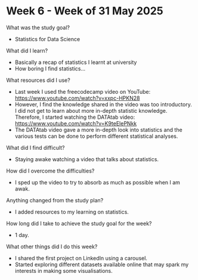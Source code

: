 # Week 6 - Week of 31 May 2025

What was the study goal?
- Statistics for Data Science

What did I learn?
- Basically a recap of statistics I learnt at university
- How boring I find statistics...

What resources did I use?
- Last week I used the freecodecamp video on YouTube: https://www.youtube.com/watch?v=xxpc-HPKN28
- However, I find the knowledge shared in the video was too introductory. I did not get to learn about more in-depth statistic knowledge. Therefore, I started watching the DATAtab video: https://www.youtube.com/watch?v=K9teElePNkk
- The DATAtab video gave a more in-depth look into statistics and the various tests can be done to perform different statistical analyses.

What did I find difficult?
- Staying awake watching a video that talks about statistics.

How did I overcome the difficulties?
-  I sped up the video to try to absorb as much as possible when I am awak.

Anything changed from the study plan?
- I added resources to my learning on statistics. 

How long did I take to achieve the study goal for the week?
- 1 day.  

What other things did I do this week?
- I shared the first project on LinkedIn using a carousel.
- Started exploring different datasets available online that may spark my interests in making some visualisations. 
